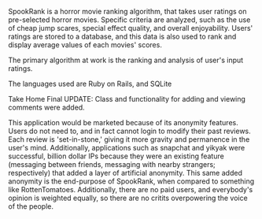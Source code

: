 
SpookRank is a horror movie ranking algorithm, that takes user ratings on pre-selected horror movies. Specific criteria are analyzed, such as the use of cheap jump scares, special effect quality, and overall enjoyability. Users' ratings are stored to a database, and this data is also used to rank and display average values of each movies' scores.

The primary algorithm at work is the ranking and analysis of user's input ratings.

The languages used are Ruby on Rails, and SQLite

Take Home Final UPDATE:
Class and functionality for adding and viewing comments were added. 

This application would be marketed because of its anonymity features. Users do not need to, and in fact cannot login to modify their past reviews. Each review is 'set-in-stone,' giving it more gravity and permanence in the user's mind. Additionally, applications such as snapchat and yikyak were successful, billion dollar IPs because they were an existing feature (messaging between friends, messaging with nearby strangers; respectively) that added a layer of artificial anonymity. This same added anonymity is the end-purpose of SpookRank, when compared to something like RottenTomatoes. Additionally, there are no paid users, and everybody's opinion is weighted equally, so there are no critits overpowering the voice of the people.
